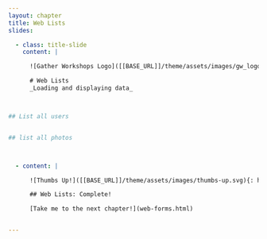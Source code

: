 ```yaml
---
layout: chapter
title: Web Lists
slides:

  - class: title-slide
    content: |

      ![Gather Workshops Logo]([[BASE_URL]]/theme/assets/images/gw_logo.png)

      # Web Lists
      _Loading and displaying data_



## List all users


## list all photos



  - content: |

      ![Thumbs Up!]([[BASE_URL]]/theme/assets/images/thumbs-up.svg){: height="200"}

      ## Web Lists: Complete!

      [Take me to the next chapter!](web-forms.html)


---
```

